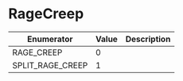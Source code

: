 # RageCreep

| Enumerator         | Value | Description |
| ------------------ | ----- | ----------- |
| RAGE\_CREEP        | 0     |             |
| SPLIT\_RAGE\_CREEP | 1     |             |
